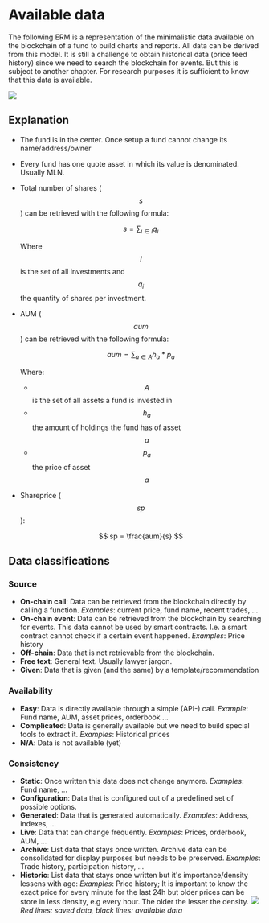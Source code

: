 # Available data

The following ERM is a representation of the minimalistic data available on the blockchain of a fund to build charts and reports. All data can be derived from this model. It is still a challenge to obtain historical data (price feed history) since we need to search the blockchain for events. But this is subject to another chapter. For research purposes it is sufficient to know that this data is available.

![](/assets/Melon-DB-ERM.svg)

## Explanation

* The fund is in the center. Once setup a fund cannot change its name/address/owner
* Every fund has one quote asset in which its value is denominated. Usually MLN.
* Total number of shares ($$ s $$) can be retrieved with the following formula:

  <!-- prettier-ignore -->
  $$
  s = \displaystyle\sum_{i \in I} q_i
  $$

  Where $$ I $$ is the set of all investments and $$ q_i $$ the quantity of shares per investment.

* AUM ($$ aum $$) can be retrieved with the following formula:

  <!-- prettier-ignore -->
  $$
  aum = \displaystyle\sum_{a \in A} h_a * p_a
  $$

  Where:

  * $$ A $$ is the set of all assets a fund is invested in
  * $$ h_a $$ the amount of holdings the fund has of asset $$ a $$
  * $$ p_a $$ the price of asset $$ a $$

* Shareprice ($$ sp $$):

  <!-- prettier-ignore -->
  $$
  sp = \frac{aum}{s}
  $$

## Data classifications

### Source

* **On-chain call**: Data can be retrieved from the blockchain directly by calling a function. _Examples_: current price, fund name, recent trades, ...
* **On-chain event**: Data can be retrieved from the blockchain by searching for events. This data cannot be used by smart contracts. I.e. a smart contract cannot check if a certain event happened. _Examples_: Price history
* **Off-chain**: Data that is not retrievable from the blockchain.
* **Free text**: General text. Usually lawyer jargon.
* **Given**: Data that is given (and the same) by a template/recommendation

### Availability

* **Easy**: Data is directly available through a simple (API-) call. _Example_: Fund name, AUM, asset prices, orderbook ...
* **Complicated**: Data is generally available but we need to build special tools to extract it. _Examples_: Historical prices
* **N/A**: Data is not available (yet)

### Consistency

* **Static**: Once written this data does not change anymore. _Examples_: Fund name, ...
* **Configuration**: Data that is configured out of a predefined set of possible options.
* **Generated**: Data that is generated automatically. _Examples_: Address, indexes, ...
* **Live**: Data that can change frequently. _Examples_: Prices, orderbook, AUM, ...
* **Archive**: List data that stays once written. Archive data can be consolidated for display purposes but needs to be preserved. _Examples_: Trade history, participation history, ...
* **Historic**: List data that stays once written but it's importance/density lessens with age: _Examples_: Price history; It is important to know the exact price for every minute for the last 24h but older prices can be store in less density, e.g every hour. The older the lesser the density.
  ![](/assets/data-loosing.png)
  _Red lines: saved data, black lines: available data_
